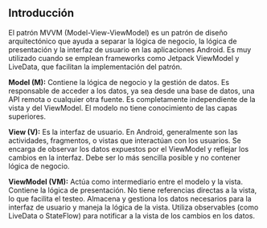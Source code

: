 ## Introducción 
El patrón MVVM (Model-View-ViewModel) es un patrón de diseño arquitectónico que ayuda a separar la lógica de negocio, la lógica de presentación y la interfaz de usuario en las aplicaciones Android. Es muy utilizado cuando se emplean frameworks como Jetpack ViewModel y LiveData, que facilitan la implementación del patrón.

**Model (M):**
Contiene la lógica de negocio y la gestión de datos. Es responsable de acceder a los datos, ya sea desde una base de datos, una API remota o cualquier otra fuente.
Es completamente independiente de la vista y del ViewModel. El modelo no tiene conocimiento de las capas superiores.

**View (V):**
Es la interfaz de usuario. En Android, generalmente son las actividades, fragmentos, o vistas que interactúan con los usuarios.
Se encarga de observar los datos expuestos por el ViewModel y reflejar los cambios en la interfaz.
Debe ser lo más sencilla posible y no contener lógica de negocio.

**ViewModel (VM):**
Actúa como intermediario entre el modelo y la vista.
Contiene la lógica de presentación. No tiene referencias directas a la vista, lo que facilita el testeo.
Almacena y gestiona los datos necesarios para la interfaz de usuario y maneja la lógica de la vista.
Utiliza observables (como LiveData o StateFlow) para notificar a la vista de los cambios en los datos.
